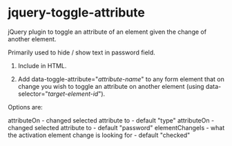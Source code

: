 jquery-toggle-attribute
=======================

jQuery plugin to toggle an attribute of an element given the change of another element.

Primarily used to hide / show text in password field.

1) Include in HTML.

2) Add data-toggle-attribute="*attribute-name*" to any form element that on change you wish to toggle an attribute on another element (using data-selector="*target-element-id*").


Options are:

attributeOn - changed selected attribute to - default "type"
attributeOn - changed selected attribute to - default "password"
elementChangeIs - what the activation element change is looking for - default "checked"

